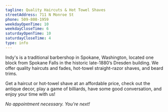 ```yaml
---
tagline: Quality Haircuts & Hot Towel Shaves
streetAddress: 711 N Monroe St
phone: 509-808-1959
weekdayOpenTime: 10
weekdayCloseTime: 6
saturdayOpenTime: 10
saturdayCloseTime: 4
type: info
---
```


Indy's is a traditional barbershop in Spokane, Washington, located one block from Spokane Falls in the historic late-1880’s Dresden building. We offer quality haircuts and fades, hot-towel straight-razor shaves, and beard trims.

Get a haircut or hot-towel shave at an affordable price, check out the antique decor, play a game of billiards, have some good conversation, and enjoy your time with us!

*No appointment necessary. You're next!*